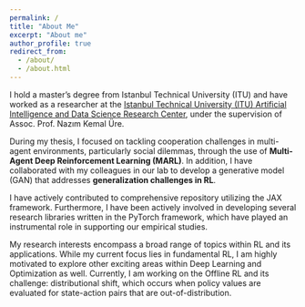 ```yaml
---
permalink: /
title: "About Me"
excerpt: "About me"
author_profile: true
redirect_from: 
  - /about/
  - /about.html
---
```


I hold a master’s degree from Istanbul Technical University (ITU) and have worked as a researcher at the [Istanbul Technical University (ITU) Artificial Intelligence and Data Science Research Center](https://ai.itu.edu.tr/), under the supervision of Assoc. Prof. Nazım Kemal Üre.

During my thesis, I focused on tackling cooperation challenges in multi-agent environments, particularly social dilemmas, through the use of **Multi-Agent Deep Reinforcement Learning (MARL)**. In addition, I have collaborated with my colleagues in our lab to develop a generative model (GAN) that addresses **generalization challenges in RL**.

I have actively contributed to comprehensive repository utilizing the JAX framework. Furthermore, I have been actively involved in developing several research libraries written in the PyTorch framework, which have played an instrumental role in supporting our empirical studies.

My research interests encompass a broad range of topics within RL and its applications. While my current focus lies in fundamental RL, I am highly motivated to explore other exciting areas within Deep Learning and Optimization as well. Currently, I am working on the Offline RL and its challenge: distributional shift, which occurs when policy values are evaluated for state-action pairs that are out-of-distribution.